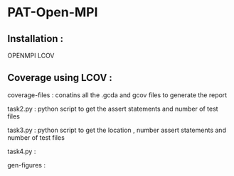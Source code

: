 # PAT-Open-MPI

## Installation :

OPENMPI 
LCOV

## Coverage using LCOV :

coverage-files : conatins all the .gcda and gcov files to generate the report

task2.py : python script to get the assert statements and number of test files

task3.py : python script to get the location , number assert statements and number of test files

task4.py : 

gen-figures :
